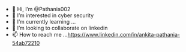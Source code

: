 - 👋 Hi, I’m @Pathania002
- 👀 I’m interested in cyber security
- 🌱 I’m currently learning ...
- 💞️ I’m looking to collaborate on linkedin
- 📫 How to reach me ...https://www.linkedin.com/in/ankita-pathania-54ab72210

<!---
Pathania002/Pathania002 is a ✨ special ✨ repository because its `README.md` (this file) appears on your GitHub profile.
You can click the Preview link to take a look at your changes.
--->

